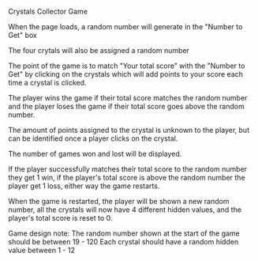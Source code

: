 Crystals Collector Game

When the page loads, a random number will generate in the "Number to Get" box

The four crytals will also be assigned a random number 

The point of the game is to match "Your total score" with the "Number to Get" by clicking on the crystals which will add points to your score each time a crystal is clicked. 

The player wins the game if their total score matches the random number and the player loses the game if their total score goes above the random number.

The amount of points assigned to the crystal is unknown to the player, but can be identified once a player clicks on the crystal. 

The number of games won and lost will be displayed.

If the player successfully matches their total score to the random number they get 1 win, if the player's total score is above the random number the player get 1 loss, either way the game restarts.

When the game is restarted, the player will be shown a new random number, all the crystals will now have 4 different hidden values, and the player's total score is reset to 0.


Game design note:
The random number shown at the start of the game should be between 19 - 120
Each crystal should have a random hidden value between 1 - 12